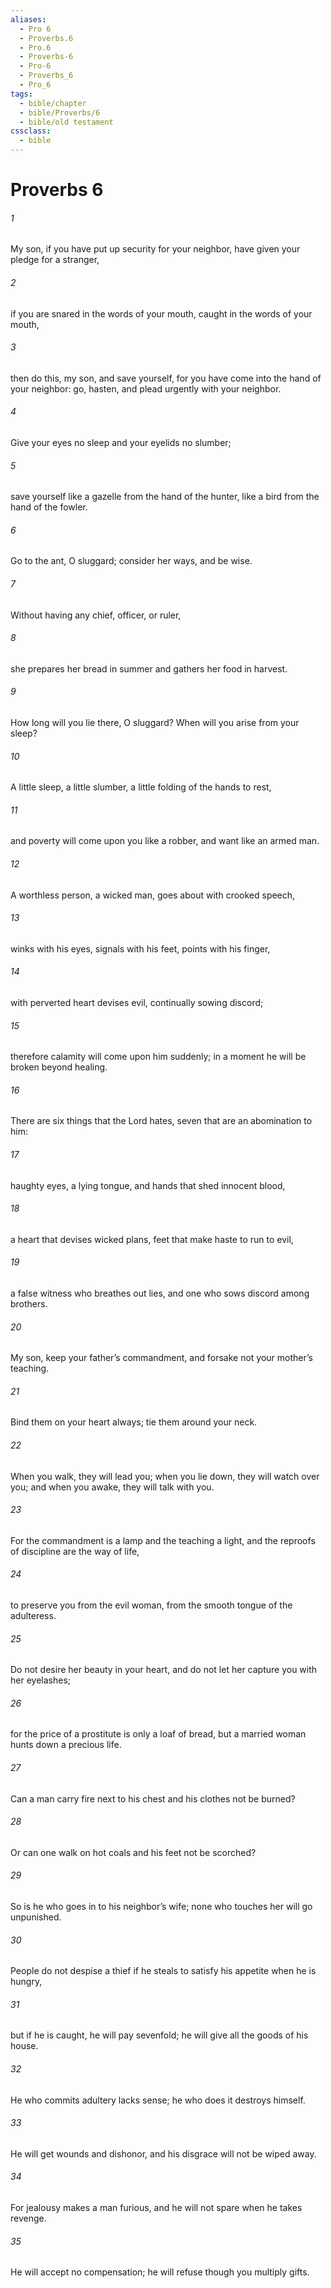 ```yaml
---
aliases:
  - Pro 6
  - Proverbs.6
  - Pro.6
  - Proverbs-6
  - Pro-6
  - Proverbs_6
  - Pro_6
tags:
  - bible/chapter
  - bible/Proverbs/6
  - bible/old testament
cssclass:
  - bible
---
```


# Proverbs 6

###### 1
My son, if you have put up security for your neighbor, have given your pledge for a stranger,
###### 2
if you are snared in the words of your mouth, caught in the words of your mouth,
###### 3
then do this, my son, and save yourself, for you have come into the hand of your neighbor: go, hasten, and plead urgently with your neighbor.
###### 4
Give your eyes no sleep and your eyelids no slumber;
###### 5
save yourself like a gazelle from the hand of the hunter, like a bird from the hand of the fowler.
###### 6
Go to the ant, O sluggard; consider her ways, and be wise.
###### 7
Without having any chief, officer, or ruler,
###### 8
she prepares her bread in summer and gathers her food in harvest.
###### 9
How long will you lie there, O sluggard? When will you arise from your sleep?
###### 10
A little sleep, a little slumber, a little folding of the hands to rest,
###### 11
and poverty will come upon you like a robber, and want like an armed man.
###### 12
A worthless person, a wicked man, goes about with crooked speech,
###### 13
winks with his eyes, signals with his feet, points with his finger,
###### 14
with perverted heart devises evil, continually sowing discord;
###### 15
therefore calamity will come upon him suddenly; in a moment he will be broken beyond healing.
###### 16
There are six things that the Lord hates, seven that are an abomination to him:
###### 17
haughty eyes, a lying tongue, and hands that shed innocent blood,
###### 18
a heart that devises wicked plans, feet that make haste to run to evil,
###### 19
a false witness who breathes out lies, and one who sows discord among brothers.
###### 20
My son, keep your father’s commandment, and forsake not your mother’s teaching.
###### 21
Bind them on your heart always; tie them around your neck.
###### 22
When you walk, they will lead you; when you lie down, they will watch over you; and when you awake, they will talk with you.
###### 23
For the commandment is a lamp and the teaching a light, and the reproofs of discipline are the way of life,
###### 24
to preserve you from the evil woman, from the smooth tongue of the adulteress.
###### 25
Do not desire her beauty in your heart, and do not let her capture you with her eyelashes;
###### 26
for the price of a prostitute is only a loaf of bread, but a married woman hunts down a precious life.
###### 27
Can a man carry fire next to his chest and his clothes not be burned?
###### 28
Or can one walk on hot coals and his feet not be scorched?
###### 29
So is he who goes in to his neighbor’s wife; none who touches her will go unpunished.
###### 30
People do not despise a thief if he steals to satisfy his appetite when he is hungry,
###### 31
but if he is caught, he will pay sevenfold; he will give all the goods of his house.
###### 32
He who commits adultery lacks sense; he who does it destroys himself.
###### 33
He will get wounds and dishonor, and his disgrace will not be wiped away.
###### 34
For jealousy makes a man furious, and he will not spare when he takes revenge.
###### 35
He will accept no compensation; he will refuse though you multiply gifts.


